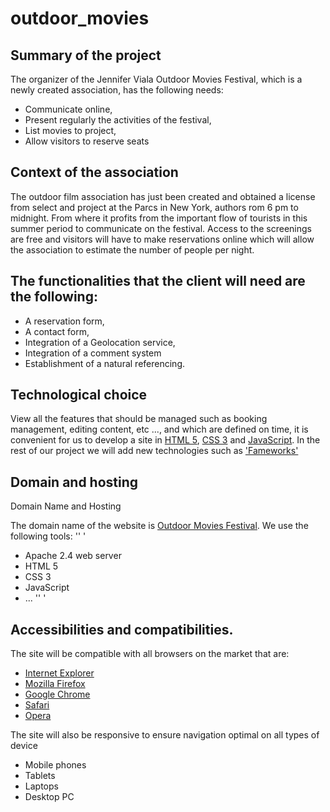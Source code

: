 # outdoor_movies

## Summary of the project

The organizer of the Jennifer Viala Outdoor Movies Festival, which is a
newly created association, has the following needs:


- Communicate online,
- Present regularly the activities of the festival,
- List movies to project,
- Allow visitors to reserve seats


## Context of the association

The outdoor film association has just been created and obtained a license from
select and project at the Parcs in New York, authors rom 6 pm to midnight.
From where it profits from the important flow of tourists in this summer period to communicate on the festival.
Access to the screenings are free and visitors will have to make reservations online which
will allow the association to estimate the number of people per night.


## The functionalities that the client will need are the following:


- A reservation form,
- A contact form,
- Integration of a Geolocation service,
- Integration of a comment system
- Establishment of a natural referencing.



## Technological choice

View all the features that should be managed such as booking management,
editing content, etc ..., and which are defined on time, it is convenient for us to develop a site in [HTML 5](https://developer.mozilla.org/en-US/docs/Web/Guide/HTML/HTML5), [CSS 3](https://developer.mozilla.org/en-US/docs/Web/CSS/CSS3) and [JavaScript](https://developer.mozilla.org/en-US/search?q=javascript&topic=apps&topic=html&topic=css&topic=js&topic=api&topic=canvas&topic=svg&topic=webgl&topic=mobile&topic=webdev&topic=http&topic=webext&topic=standard). In the rest of our project we will add new technologies such as ['Fameworks'](https://en.wikipedia.org/wiki/Software_framework)

## Domain and hosting

Domain Name and Hosting

The domain name of the website is [Outdoor Movies Festival](https://gillespatrick.github.io/outdoor_movies/). We use the following tools:
'' '
- Apache 2.4 web server
- HTML 5
- CSS 3
- JavaScript
- ...
'' '

## Accessibilities and compatibilities.

The site will be compatible with all browsers on the market that are:

- [Internet Explorer](https://www.microsoft.com/en-us/windows/microsoft-edge)
- [Mozilla Firefox](https://www.mozilla.org/en-US/firefox/)
- [Google Chrome](https://www.google.com/chrome/?brand=CHBD&gclid=Cj0KCQjwg73kBRDVARIsAF-kEH_scgKsSQoBnVMelDGVmYW2mjPtRz8Z96mOCNlu6vfyyKshM79j1LoaAueeEALw_wcB&gclsrc=aw.ds)
- [Safari](https://www.apple.com/safari/)
- [Opera](https://www.opera.com/?utm_campaign=%2301%20-%20US%20-%20Search%20-%20EN%20-%20Branded%20-%202017&gclid=Cj0KCQjwg73kBRDVARIsAF-kEH-8FK28U1vYh8qvWwvCIldp1FLVfIc8Mt8wwSoUnfYgK9qhg5HHABgaAhmrEALw_wcB)


The site will also be responsive to ensure navigation optimal on all types of device

-  Mobile phones
- Tablets
- Laptops
- Desktop PC




